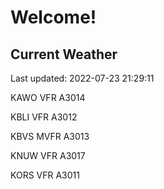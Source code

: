 # Welcome!

## Current Weather

Last updated: 2022-07-23 21:29:11

KAWO VFR A3014

KBLI VFR A3012

KBVS MVFR A3013

KNUW VFR A3017

KORS VFR A3011


